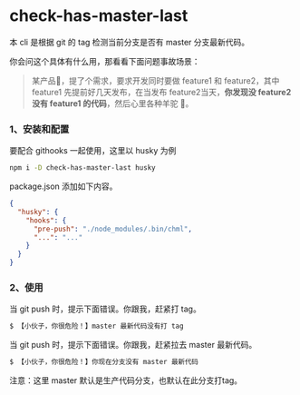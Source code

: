 # check-has-master-last

本 cli 是根据 git 的 tag 检测当前分支是否有 master 分支最新代码。

你会问这个具体有什么用，那看看下面问题事故场景：

>  某产品🐶，提了个需求，要求开发同时要做 feature1 和 feature2，其中 feature1 先提前好几天发布，在当发布 feature2当天，**你发现没 feature2 没有 feature1 的代码**，然后心里各种羊驼 🦙。



### 1、安装和配置

要配合 githooks 一起使用，这里以 husky 为例

```bash
npm i -D check-has-master-last husky
```

package.json 添加如下内容。
```json
{
  "husky": {
    "hooks": {
      "pre-push": "./node_modules/.bin/chml",
      "...": "..."
    }
  }
}
```

### 2、使用

当 git push 时，提示下面错误。你跟我，赶紧打 tag。

```bash
$ 【小伙子，你很危险！】master 最新代码没有打 tag
```

当 git push 时，提示下面错误。你跟我，赶紧拉去 master 最新代码。

```bash
$ 【小伙子，你很危险！】你现在分支没有 master 最新代码
```

注意：这里 master 默认是生产代码分支，也默认在此分支打tag。
